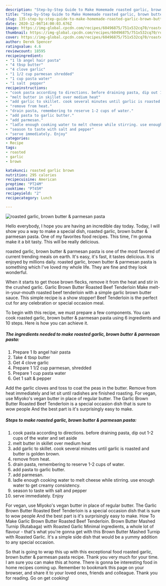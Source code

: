 ```yaml
---
description: "Step-by-Step Guide to Make Homemade roasted garlic, brown butter &amp;amp; parmesan pasta"
title: "Step-by-Step Guide to Make Homemade roasted garlic, brown butter &amp;amp; parmesan pasta"
slug: 135-step-by-step-guide-to-make-homemade-roasted-garlic-brown-butter-and-amp-parmesan-pasta
date: 2020-12-06T14:00:03.676Z
image: https://img-global.cpcdn.com/recipes/60496875/751x532cq70/roasted-garlic-brown-butter-parmesan-pasta-recipe-main-photo.jpg
thumbnail: https://img-global.cpcdn.com/recipes/60496875/751x532cq70/roasted-garlic-brown-butter-parmesan-pasta-recipe-main-photo.jpg
cover: https://img-global.cpcdn.com/recipes/60496875/751x532cq70/roasted-garlic-brown-butter-parmesan-pasta-recipe-main-photo.jpg
author: Derek Spencer
ratingvalue: 4.6
reviewcount: 18595
recipeingredient:
- "1 lb angel hair pasta"
- "4 tbsp butter"
- "4 clove garlic"
- "1 1/2 cup parmesan shredded"
- "1 cup pasta water"
- "1 salt  pepper"
recipeinstructions:
- "cook pasta according to directions. before draining pasta, dip out 1-2 cups of the water and set aside"
- "melt butter in skillet over medium heat"
- "add garlic to skillet. cook several minutes until garlic is roasted and butter is golden brown."
- "remove from heat."
- "drain pasta, remembering to reserve 1-2 cups of water."
- "add pasta to garlic butter."
- "add parmesan."
- "ladle enough cooking water to melt cheese while stirring. use enough water to get creamy consistency."
- "season to taste with salt and pepper"
- "serve immediately. Enjoy"
categories:
- Recipe
tags:
- roasted
- garlic
- brown

katakunci: roasted garlic brown 
nutrition: 295 calories
recipecuisine: American
preptime: "PT24M"
cooktime: "PT45M"
recipeyield: "2"
recipecategory: Lunch

---
```



![roasted garlic, brown butter &amp; parmesan pasta](https://img-global.cpcdn.com/recipes/60496875/751x532cq70/roasted-garlic-brown-butter-parmesan-pasta-recipe-main-photo.jpg)

Hello everybody, I hope you are having an incredible day today. Today, I will show you a way to make a special dish, roasted garlic, brown butter &amp; parmesan pasta. One of my favorites food recipes. This time, I'm gonna make it a bit tasty. This will be really delicious.

roasted garlic, brown butter &amp; parmesan pasta is one of the most favored of current trending meals on earth. It's easy, it's fast, it tastes delicious. It is enjoyed by millions daily. roasted garlic, brown butter &amp; parmesan pasta is something which I've loved my whole life. They are fine and they look wonderful.

When it starts to get those brown flecks, remove it from the heat and stir in the crushed garlic. Garlic Brown Butter Roasted Beef Tenderloin Make melt-in-your-mouth roasted beef tenderloin with a simple garlic brown butter sauce. This simple recipe is a show stopper! Beef Tenderloin is the perfect cut for any celebration or special occasion meal.


To begin with this recipe, we must prepare a few components. You can cook roasted garlic, brown butter &amp; parmesan pasta using 6 ingredients and 10 steps. Here is how you can achieve it.

<!--inarticleads1-->

##### The ingredients needed to make roasted garlic, brown butter &amp; parmesan pasta:

1. Prepare 1 lb angel hair pasta
1. Take 4 tbsp butter
1. Get 4 clove garlic
1. Prepare 1 1/2 cup parmesan, shredded
1. Prepare 1 cup pasta water
1. Get 1 salt &amp; pepper


Add the garlic cloves and toss to coat the peas in the butter. Remove from heat immediately and let sit until radishes are finished roasting. For vegan, use Miyoko&#39;s vegan butter in place of regular butter. The Garlic Brown Butter Roasted Beef Tenderloin is a special occasion dish that is sure to wow people And the best part is it&#39;s surprisingly easy to make. 

<!--inarticleads2-->

##### Steps to make roasted garlic, brown butter &amp; parmesan pasta:

1. cook pasta according to directions. before draining pasta, dip out 1-2 cups of the water and set aside
1. melt butter in skillet over medium heat
1. add garlic to skillet. cook several minutes until garlic is roasted and butter is golden brown.
1. remove from heat.
1. drain pasta, remembering to reserve 1-2 cups of water.
1. add pasta to garlic butter.
1. add parmesan.
1. ladle enough cooking water to melt cheese while stirring. use enough water to get creamy consistency.
1. season to taste with salt and pepper
1. serve immediately. Enjoy


For vegan, use Miyoko&#39;s vegan butter in place of regular butter. The Garlic Brown Butter Roasted Beef Tenderloin is a special occasion dish that is sure to wow people And the best part is it&#39;s surprisingly easy to make. How To Make Garlic Brown Butter Roasted Beef Tenderloin. Brown Butter Mashed Turnip (Rutabaga) with Roasted Garlic Minimal ingredients, a whole lot of flavour - that&#39;s what you&#39;re gonna get with this Brown Butter Mashed Turnip with Roasted Garlic. It&#39;s a simple side dish that would be a yummy addition to any special occasion. 

So that is going to wrap this up with this exceptional food roasted garlic, brown butter &amp; parmesan pasta recipe. Thank you very much for your time. I am sure you can make this at home. There is gonna be interesting food in home recipes coming up. Remember to bookmark this page on your browser, and share it to your loved ones, friends and colleague. Thank you for reading. Go on get cooking!
